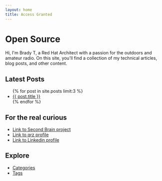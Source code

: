 ```yaml
---
layout: home
title: Access Granted
---
```


# Open Source

Hi, I'm Brady T, a Red Hat Architect with a passion for the outdoors and amateur radio. On this site, you'll find a collection of my technical articles, blog posts, and other content.

## Latest Posts

<ul>
  {% for post in site.posts limit:3 %}
    <li>
      <a href="{{ post.url }}">{{ post.title }}</a>
    </li>
  {% endfor %}
</ul>

## For the real curious

- [Link to Second Brain project](https://r3dact3d.github.io/brain-dump/)
- [Link to qrz profile](https://www.qrz.com/db/W5AWW)
- [Link to Linkedin profile](https://www.linkedin.com/in/brady-thompson-redactedtech/)

## Explore

- [Categories](/categories/)
- [Tags](/tags/)
